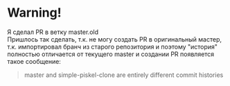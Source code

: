 # Warning!  

Я сделал PR в ветку master.old  
Пришлось так сделать, т.к. не могу создать PR в оригинальный мастер, т.к. импортировал бранч из старого репозитория и поэтому "история" полностью отличается от текущего master и создании PR появляется такое сообщение:  
> master and simple-piskel-clone are entirely different commit histories
